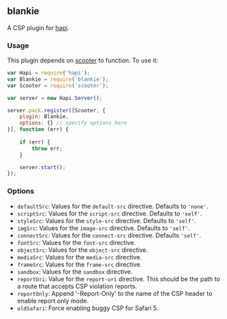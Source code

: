 ## blankie

A CSP plugin for [hapi](https://github.com/spumko/hapi).

### Usage

This plugin depends on [scooter](https://github.com/spumko/scooter) to function. To use it:

```javascript
var Hapi = require('hapi');
var Blankie = require('blankie');
var Scooter = require('scooter');

var server = new Hapi.Server();

server.pack.register([Scooter, {
    plugin: Blankie,
    options: {} // specify options here
}], function (err) {
    
    if (err) {
        throw err;
    }

    server.start();
});
```

### Options

* `defaultSrc`: Values for the `default-src` directive. Defaults to `'none'`.
* `scriptSrc`: Values for the `script-src` directive. Defaults to `'self'`.
* `styleSrc`: Values for the `style-src` directive. Defaults to `'self'`.
* `imgSrc`: Values for the `image-src` directive. Defaults to `'self'`.
* `connectSrc`: Values for the `connect-src` directive. Defaults `'self'`.
* `fontSrc`: Values for the `font-src` directive.
* `objectSrc`: Values for the `object-src` directive.
* `mediaSrc`: Values for the `media-src` directive.
* `frameSrc`: Values for the `frame-src` directive.
* `sandbox`: Values for the `sandbox` directive.
* `reportUri`: Value for the `report-uri` directive. This should be the path to a route that accepts CSP violation reports.
* `reportOnly`: Append '-Report-Only' to the name of the CSP header to enable report only mode.
* `oldSafari`: Force enabling buggy CSP for Safari 5.
